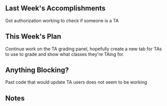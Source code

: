 ## Last Week's Accomplishments


Got authorization working to check if someone is a TA

## This Week's Plan

Continue work on the TA grading panel, hopefully create a new tab for TAs to use to grade and show what classes they're TAing for.

## Anything Blocking?

Past code that would update TA users does not seem to be working
## Notes
